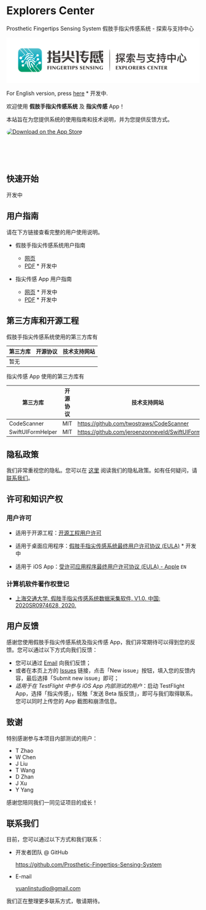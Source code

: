# Explorers Center

Prosthetic Fingertips Sensing System 假肢手指尖传感系统 - 探索与支持中心

![Explorers Center](/media/Explorers%20Center.png)

For English version, press [here]() * 开发中.

欢迎使用 **假肢手指尖传感系统** 及 **指尖传感** App！

本站旨在为您提供系统的使用指南和技术说明，并为您提供反馈方式。

<a href="https://apps.apple.com/cn/app/%E6%8C%87%E5%B0%96%E4%BC%A0%E6%84%9F/id1542675167?itsct=apps_box&amp;itscg=30200" style="display: inline-block; overflow: hidden; border-radius: 13px; width: 250px; height: 83px;"><img src="https://tools.applemediaservices.com/api/badges/download-on-the-app-store/black/en-US?size=250x83&amp;releaseDate=1611100800&h=d5dcb75c53d2612af2a3291fcd3991ba" alt="Download on the App Store" style="border-radius: 13px; width: 250px; height: 83px;"></a>

## 快速开始

开发中

## 用户指南

请在下方链接查看完整的用户使用说明。

- 假肢手指尖传感系统用户指南
  + [网页](https://github.com/Prosthetic-Fingertips-Sensing-System/Explorers-Center/blob/master/User%20Guide.md)
  + [PDF]() * 开发中

- 指尖传感 App 用户指南
  + [网页]() * 开发中
  + [PDF]() * 开发中

## 第三方库和开源工程

假肢手指尖传感系统使用的第三方库有

第三方库 | 开源协议 | 技术支持网站
---- | ---- | ----
暂无 | 

指尖传感 App 使用的第三方库有

第三方库 | 开源协议 | 技术支持网站
---- | ---- | ----
CodeScanner | MIT | <https://github.com/twostraws/CodeScanner>
SwiftUIFormHelper | MIT | <https://github.com/jeroenzonneveld/SwiftUIFormHelper>

## 隐私政策

我们非常重视您的隐私。您可以在 [这里](https://github.com/Prosthetic-Fingertips-Sensing-System/Explorers-Center/blob/master/Privacy%20Policy.md) 阅读我们的隐私政策。如有任何疑问，请 [联系我们](#联系我们)。

## 许可和知识产权

### 用户许可

- 适用于开源工程：[开源工程用户许可](https://github.com/Prosthetic-Fingertips-Sensing-System/Explorers-Center/blob/master/LICENSE)

- 适用于桌面应用程序：[假肢手指尖传感系统最终用户许可协议 (EULA)](#许可和知识产权) * 开发中

- 适用于 iOS App：[受许可应用程序最终用户许可协议 (EULA) - Apple](https://www.apple.com/legal/internet-services/itunes/dev/stdeula/) `EN`

### 计算机软件著作权登记

- [上海交通大学. 假肢手指尖传感系统数据采集软件. V1.0. 中国: 2020SR0974628, 2020.](https://register.ccopyright.com.cn/publicInquiry.html?type=softList&registerNumber=2020SR0974628&keyWord=%E4%B8%8A%E6%B5%B7%E4%BA%A4%E9%80%9A%E5%A4%A7%E5%AD%A6&publicityType=ALL&registerDateType=ALL)

## 用户反馈

感谢您使用假肢手指尖传感系统及指尖传感 App，我们非常期待可以得到您的反馈。您可以通过以下方式向我们反馈：

- 您可以通过 [Email](#联系我们) 向我们反馈；
- 或者在本页上方的 [Issues](https://github.com/Prosthetic-Fingertips-Sensing-System/Explorers-Center/issues) 链接，点击「New issue」按钮，填入您的反馈内容，最后选择「Submit new issue」即可；
- *适用于在 TestFlight 中参与 iOS App 内部测试的用户*：启动 TestFlight App，选择「指尖传感」，轻触「发送 Beta 版反馈」，即可与我们取得联系。您可以同时上传您的 App 截图和崩溃信息。

## 致谢

特别感谢参与本项目内部测试的用户：

- T Zhao
- W Chen
- J Liu
- T Wang
- D Zhan
- J Xu
- Y Yang

感谢您陪同我们一同见证项目的成长！

## 联系我们

目前，您可以通过以下方式和我们联系：

- 开发者团队 @ GitHub

    <https://github.com/Prosthetic-Fingertips-Sensing-System>

- E-mail

    [yuanlinstudio@gmail.com](mailto:yuanlinstudio@gmail.com)

我们正在整理更多联系方式，敬请期待。
